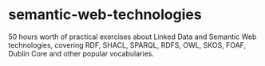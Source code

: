 # semantic-web-technologies
50 hours worth of practical exercises about Linked Data and Semantic Web technologies, covering RDF, SHACL, SPARQL, RDFS, OWL, SKOS, FOAF, Dublin Core and other popular vocabularies.
